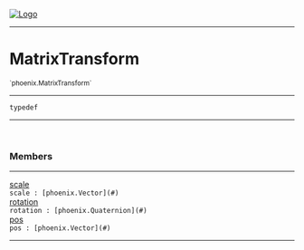 
[![Logo](../../images/logo.png)](../../api/index.html)

---



<h1>MatrixTransform</h1>
<small>`phoenix.MatrixTransform`</small>



---

`typedef`

---

&nbsp;
&nbsp;



<h3>Members</h3> <hr/><span class="member apipage">
                <a name="scale"><a class="lift" href="#scale">scale</a></a><div class="clear"></div><code class="signature apipage">scale : [phoenix.Vector](#)</code><br/></span>
            <span class="small_desc_flat"></span><span class="member apipage">
                <a name="rotation"><a class="lift" href="#rotation">rotation</a></a><div class="clear"></div><code class="signature apipage">rotation : [phoenix.Quaternion](#)</code><br/></span>
            <span class="small_desc_flat"></span><span class="member apipage">
                <a name="pos"><a class="lift" href="#pos">pos</a></a><div class="clear"></div><code class="signature apipage">pos : [phoenix.Vector](#)</code><br/></span>
            <span class="small_desc_flat"></span>







---

&nbsp;
&nbsp;
&nbsp;
&nbsp;